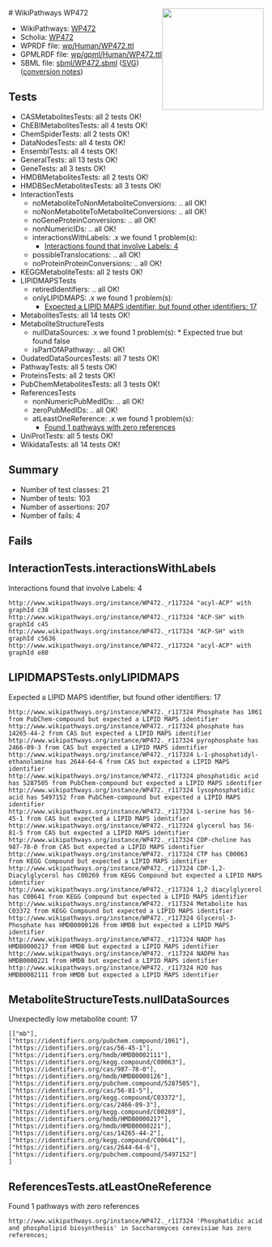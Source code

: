 <img style="float: right; width: 200px" src="../logo.png" />
# WikiPathways WP472

* WikiPathways: [WP472](https://identifiers.org/wikipathways:WP472)
* Scholia: [WP472](https://scholia.toolforge.org/wikipathways/WP472)
* WPRDF file: [wp/Human/WP472.ttl](../wp/Human/WP472.ttl)
* GPMLRDF file: [wp/gpml/Human/WP472.ttl](../wp/gpml/Human/WP472.ttl)
* SBML file: [sbml/WP472.sbml](../sbml/WP472.sbml) ([SVG](../sbml/WP472.svg)) ([conversion notes](../sbml/WP472.txt))

## Tests
* CASMetabolitesTests: all 2 tests OK!
* ChEBIMetabolitesTests: all 4 tests OK!
* ChemSpiderTests: all 2 tests OK!
* DataNodesTests: all 4 tests OK!
* EnsemblTests: all 4 tests OK!
* GeneralTests: all 13 tests OK!
* GeneTests: all 3 tests OK!
* HMDBMetabolitesTests: all 2 tests OK!
* HMDBSecMetabolitesTests: all 3 tests OK!
* InteractionTests
    * noMetaboliteToNonMetaboliteConversions: .. all OK!
    * noNonMetaboliteToMetaboliteConversions: .. all OK!
    * noGeneProteinConversions: .. all OK!
    * nonNumericIDs: .. all OK!
    * interactionsWithLabels: .x we found 1 problem(s):
        * [Interactions found that involve Labels: 4](#630d267b)
    * possibleTranslocations: .. all OK!
    * noProteinProteinConversions: .. all OK!
* KEGGMetaboliteTests: all 2 tests OK!
* LIPIDMAPSTests
    * retiredIdentifiers: .. all OK!
    * onlyLIPIDMAPS: .x we found 1 problem(s):
        * [Expected a LIPID MAPS identifier, but found other identifiers: 17](#d0bfb67f)
* MetabolitesTests: all 14 tests OK!
* MetaboliteStructureTests
    * nullDataSources: .x we found 1 problem(s):
            * Expected true but found false
    * isPartOfAPathway: .. all OK!
* OudatedDataSourcesTests: all 7 tests OK!
* PathwayTests: all 5 tests OK!
* ProteinsTests: all 2 tests OK!
* PubChemMetabolitesTests: all 3 tests OK!
* ReferencesTests
    * nonNumericPubMedIDs: .. all OK!
    * zeroPubMedIDs: .. all OK!
    * atLeastOneReference: .x we found 1 problem(s):
        * [Found 1 pathways with zero references](#35eb778e)
* UniProtTests: all 5 tests OK!
* WikidataTests: all 14 tests OK!


## Summary

* Number of test classes: 21
* Number of tests: 103
* Number of assertions: 207
* Number of fails: 4

## Fails

<a name="630d267b" />

## InteractionTests.interactionsWithLabels

Interactions found that involve Labels: 4
```
http://www.wikipathways.org/instance/WP472._r117324 "acyl-ACP" with graphId c38
http://www.wikipathways.org/instance/WP472._r117324 "ACP-SH" with graphId c45
http://www.wikipathways.org/instance/WP472._r117324 "ACP-SH" with graphId c5636
http://www.wikipathways.org/instance/WP472._r117324 "acyl-ACP" with graphId e80
```

<a name="d0bfb67f" />

## LIPIDMAPSTests.onlyLIPIDMAPS

Expected a LIPID MAPS identifier, but found other identifiers: 17
```
http://www.wikipathways.org/instance/WP472._r117324 Phosphate has 1061 from PubChem-compound but expected a LIPID MAPS identifier
http://www.wikipathways.org/instance/WP472._r117324 phosphate has 14265-44-2 from CAS but expected a LIPID MAPS identifier
http://www.wikipathways.org/instance/WP472._r117324 pyrophosphate has 2466-09-3 from CAS but expected a LIPID MAPS identifier
http://www.wikipathways.org/instance/WP472._r117324 L-1-phosphatidyl-ethanolamine has 2644-64-6 from CAS but expected a LIPID MAPS identifier
http://www.wikipathways.org/instance/WP472._r117324 phosphatidic acid has 5287505 from PubChem-compound but expected a LIPID MAPS identifier
http://www.wikipathways.org/instance/WP472._r117324 lysophosphatidic acid has 5497152 from PubChem-compound but expected a LIPID MAPS identifier
http://www.wikipathways.org/instance/WP472._r117324 L-serine has 56-45-1 from CAS but expected a LIPID MAPS identifier
http://www.wikipathways.org/instance/WP472._r117324 glycerol has 56-81-5 from CAS but expected a LIPID MAPS identifier
http://www.wikipathways.org/instance/WP472._r117324 CDP-choline has 987-78-0 from CAS but expected a LIPID MAPS identifier
http://www.wikipathways.org/instance/WP472._r117324 CTP has C00063 from KEGG Compound but expected a LIPID MAPS identifier
http://www.wikipathways.org/instance/WP472._r117324 CDP-1,2-Diacylglycerol has C00269 from KEGG Compound but expected a LIPID MAPS identifier
http://www.wikipathways.org/instance/WP472._r117324 1,2 diacylglycerol has C00641 from KEGG Compound but expected a LIPID MAPS identifier
http://www.wikipathways.org/instance/WP472._r117324 Metabolite has C03372 from KEGG Compound but expected a LIPID MAPS identifier
http://www.wikipathways.org/instance/WP472._r117324 Glycerol-3-Phosphate has HMDB0000126 from HMDB but expected a LIPID MAPS identifier
http://www.wikipathways.org/instance/WP472._r117324 NADP has HMDB0000217 from HMDB but expected a LIPID MAPS identifier
http://www.wikipathways.org/instance/WP472._r117324 NADPH has HMDB0000221 from HMDB but expected a LIPID MAPS identifier
http://www.wikipathways.org/instance/WP472._r117324 H2O has HMDB0002111 from HMDB but expected a LIPID MAPS identifier
```

<a name="91904190" />

## MetaboliteStructureTests.nullDataSources

Unexpectedly low metabolite count: 17
```
[["mb"],
["https://identifiers.org/pubchem.compound/1061"],
["https://identifiers.org/cas/56-45-1"],
["https://identifiers.org/hmdb/HMDB0002111"],
["https://identifiers.org/kegg.compound/C00063"],
["https://identifiers.org/cas/987-78-0"],
["https://identifiers.org/hmdb/HMDB0000126"],
["https://identifiers.org/pubchem.compound/5287505"],
["https://identifiers.org/cas/56-81-5"],
["https://identifiers.org/kegg.compound/C03372"],
["https://identifiers.org/cas/2466-09-3"],
["https://identifiers.org/kegg.compound/C00269"],
["https://identifiers.org/hmdb/HMDB0000217"],
["https://identifiers.org/hmdb/HMDB0000221"],
["https://identifiers.org/cas/14265-44-2"],
["https://identifiers.org/kegg.compound/C00641"],
["https://identifiers.org/cas/2644-64-6"],
["https://identifiers.org/pubchem.compound/5497152"]
]
```

<a name="35eb778e" />

## ReferencesTests.atLeastOneReference

Found 1 pathways with zero references
```
http://www.wikipathways.org/instance/WP472._r117324 'Phosphatidic acid and phospholipid biosynthesis' in Saccharomyces cerevisiae has zero references; 
```

